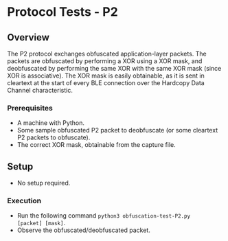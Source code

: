 # Protocol Tests - P2

## Overview

The P2 protocol exchanges obfuscated application-layer packets. The packets are obfuscated by performing a XOR using a XOR mask, and deobfuscated by performing the same XOR with the same XOR mask (since XOR is associative). The XOR mask is easily obtainable, as it is sent in cleartext at the start of every BLE connection over the Hardcopy Data Channel characteristic. 

### Prerequisites

* A machine with Python.
* Some sample obfuscated P2 packet to deobfuscate (or some cleartext P2 packets to obfuscate).
* The correct XOR mask, obtainable from the capture file.

## Setup
* No setup required.

### Execution
* Run the following command <code>python3 obfuscation-test-P2.py [packet] [mask]</code>.
* Observe the obfuscated/deobfuscated packet.